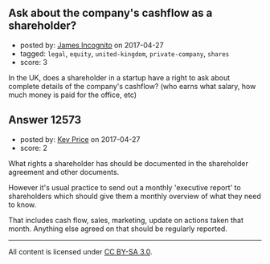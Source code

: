 ## Ask about the company's cashflow as a shareholder?

- posted by: [James Incognito](https://stackexchange.com/users/10783443/james-incognito) on 2017-04-27
- tagged: `legal`, `equity`, `united-kingdom`, `private-company`, `shares`
- score: 3

In the UK, does a shareholder in a startup have a right to ask about complete details of the company's cashflow? (who earns what salary, how much money is paid for the office, etc)


## Answer 12573

- posted by: [Kev Price](https://stackexchange.com/users/1109274/kev-price) on 2017-04-27
- score: 2

What rights a shareholder has should be documented in the shareholder agreement and other documents.

However it's usual practice to send out a monthly 'executive report' to shareholders which should give them a monthly overview of what they need to know.

That includes cash flow, sales, marketing, update on actions taken that month. Anything else agreed on that should be regularly reported.



---

All content is licensed under [CC BY-SA 3.0](https://creativecommons.org/licenses/by-sa/3.0/).
